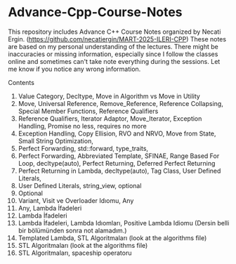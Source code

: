 # Advance-Cpp-Course-Notes
This repository includes Advance C++ Course Notes organized by Necati Ergin. (https://github.com/necatiergin/MART-2025-ILERI-CPP)
These notes are based on my personal understanding of the lectures.
There might be inaccuracies or missing information, especially since I follow the classes online and sometimes can't take note everything during the sessions.
Let me know if you notice any wrong information.

Contents
1. Value Category, Decltype, Move in Algorithm vs Move in Utility
2. Move, Universal Reference, Remove_Reference, Reference Collapsing, Special Member Functions, Reference Qualifiers
3. Reference Qualifiers, Iterator Adaptor, Move_Iterator, Exception Handling, Promise no less, requires no more
4. Exception Handling, Copy Ellision, RVO and NRVO, Move from State, Small String Optimization,
5. Perfect Forwarding, std::forward, type_traits,
6. Perfect Forwarding, Abbreviated Template, SFINAE, Range Based For Loop, decltype(auto), Perfect Returning, Deferred Perfect Returning
7. Perfect Returning in Lambda, decltype(auto), Tag Class, User Defined Literals,
8. User Defined Literals, string_view, optional
9. Optional
10. Variant, Visit ve Overloader Idıomu, Any
11. Any, Lambda İfadeleri
12. Lambda İfadeleri
13. Lambda İfadeleri, Lambda Idıomları, Positive Lambda Idiomu (Dersin belli bir bölümünden sonra not alamadım.)
14. Templated Lambda, STL Algoritmaları (look at the algorithms file)
15. STL Algoritmaları (look at the algorithms file)
17. STL Algoritmaları, spaceship operatoru
